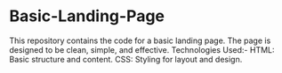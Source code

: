 # Basic-Landing-Page
This repository contains the code for a basic landing page. The page is designed to be clean, simple, and effective.
Technologies Used:-
HTML: Basic structure and content.
CSS: Styling for layout and design.
